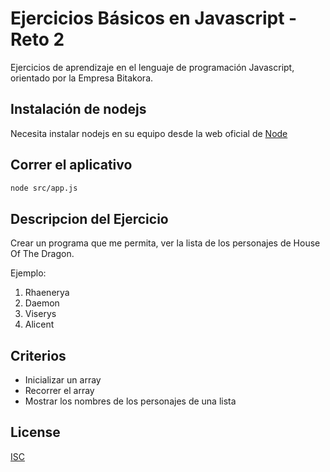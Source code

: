 # Ejercicios Básicos en Javascript - Reto 2

Ejercicios de aprendizaje en el lenguaje de programación Javascript, orientado por la Empresa Bitakora.


## Instalación de nodejs

Necesita instalar nodejs en su equipo desde la web oficial de [Node](https://nodejs.org/es/)

## Correr el aplicativo

```bash
node src/app.js
```

## Descripcion del Ejercicio
Crear un programa que me permita, ver la lista de los personajes de House Of The Dragon.

Ejemplo:

1. Rhaenerya
2. Daemon
3. Viserys
4. Alicent

## Criterios
* Inicializar un array 
* Recorrer el array
* Mostrar los nombres de los personajes de una lista

## License
[ISC](https://opensource.org/licenses/ISC)